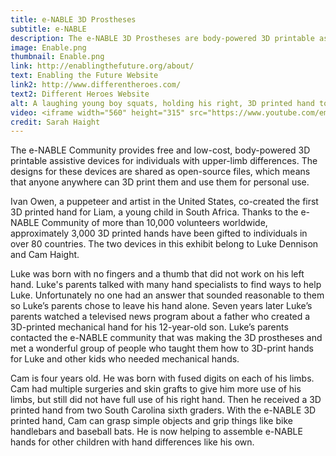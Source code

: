 ```yaml
---
title: e-NABLE 3D Prostheses
subtitle: e-NABLE
description: The e-NABLE 3D Prostheses are body-powered 3D printable assistive devices for individuals with upper-limb differences.
image: Enable.png
thumbnail: Enable.png
link: http://enablingthefuture.org/about/
text: Enabling the Future Website
link2: http://www.differentheroes.com/
text2: Different Heroes Website
alt: A laughing young boy squats, holding his right, 3D printed hand to his chest and holding an e-Nable necklace with his left hand.
video: <iframe width="560" height="315" src="https://www.youtube.com/embed/3ZyDLGgSj60" frameborder="0" allowfullscreen></iframe>
credit: Sarah Haight
---
```

The e-NABLE Community provides free and low-cost, body-powered 3D printable assistive devices for individuals with upper-limb differences. The designs for these devices are shared as open-source files, which means that anyone  anywhere can 3D print them and use them for personal use.

Ivan Owen, a puppeteer and artist in the United States, co-created the first 3D printed hand for Liam, a young child in South Africa. Thanks to the e-NABLE Community of more than 10,000 volunteers worldwide, approximately 3,000 3D printed hands have been gifted to individuals in over 80 countries.  The two devices in this exhibit belong to Luke Dennison and Cam Haight.  

Luke was born with no fingers and a thumb that did not work on his left hand. Luke's parents talked with many hand specialists to find ways to help Luke. Unfortunately no one had an answer that sounded reasonable to them so Luke’s parents chose to leave his hand alone. Seven years later Luke’s parents watched a televised news program about a father who created a 3D-printed mechanical hand for his 12-year-old son. Luke’s parents contacted the e-NABLE community that was making the 3D prostheses and met a wonderful group of people who taught them how to 3D-print hands for Luke and other kids who needed mechanical hands.

Cam is four years old.  He was born with fused digits on each of his limbs. Cam had multiple surgeries and skin grafts to give him more use of his limbs, but still did not have full use of his right hand.  Then he received a 3D printed hand from two South Carolina sixth graders. With the e-NABLE 3D printed hand, Cam can grasp simple objects and grip things like bike handlebars and baseball bats. He is now helping to assemble e-NABLE hands for other children with hand differences like his own. 

